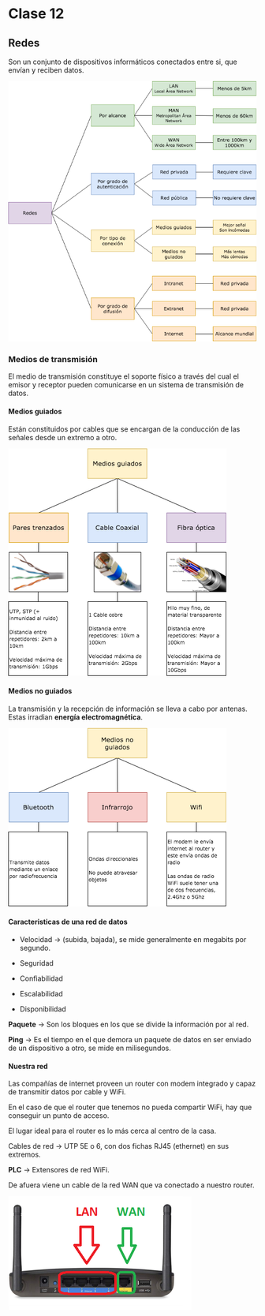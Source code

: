# Clase 12

## Redes

Son un conjunto de dispositivos informáticos conectados entre si, que envían y reciben datos.

![categoría de redes](redes_categoria.png)

### Medios de transmisión

El medio de transmisión constituye el soporte físico a través del cual el emisor y receptor pueden comunicarse en un sistema de transmisión de datos.

#### Medios guiados

Están constituidos por cables que se encargan de la conducción de las señales desde un extremo a otro.

![medios guiados](medios_guiados.png)

#### Medios no guiados

La transmisión y la recepción de información se lleva a cabo por antenas. Estas irradian **energía electromagnética**.

![medios no guiados](medios_no_guiados.png)

#### Caracteristicas de una **red de datos**

- Velocidad -> (subida, bajada), se mide generalmente en megabits por segundo.

- Seguridad

- Confiabilidad

- Escalabilidad

- Disponibilidad

**Paquete** -> Son los bloques en los que se divide la información por al red.

**Ping** -> Es el tiempo en el que demora un paquete de datos en ser enviado de un dispositivo a otro, se mide en milisegundos.

#### Nuestra red

Las compañías de internet proveen un router con modem integrado y capaz de transmitir datos por cable y WiFi. 

En el caso de que el router que tenemos no pueda compartir WiFi, hay que conseguir un punto de acceso.

El lugar ideal para el router es lo más cerca al centro de la casa.

Cables de red -> UTP 5E o 6, con dos fichas RJ45 (ethernet) en sus extremos.

**PLC** -> Extensores de red WiFi.

De afuera viene un cable de la red WAN que va conectado a nuestro router.

![router](router.jpeg)